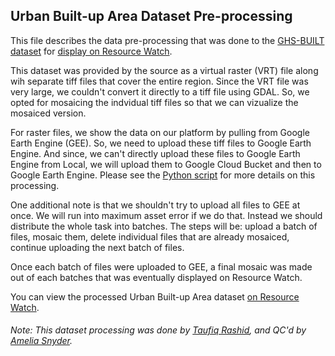 ## Urban Built-up Area Dataset Pre-processing
This file describes the data pre-processing that was done to the [GHS-BUILT dataset](https://ghsl.jrc.ec.europa.eu/download.php?ds=bu) for [display on Resource Watch](https://resourcewatch.org/data/explore/cit033a-Urban-Built-Up-Area_1).

This dataset was provided by the source as a virtual raster (VRT) file along wih separate tiff files that cover the entire region. Since the VRT file was very large, we couldn't convert it directly to a tiff file using GDAL. So, we opted for mosaicing the indvidual tiff files so that we can vizualize the mosaiced version. 

For raster files, we show the data on our platform by pulling from Google Earth Engine (GEE). So, we need to upload these tiff files to Google Earth Engine. And since, we can't directly upload these files to Google Earth Engine from Local, we will upload them to Google Cloud Bucket and then to Google Earth Engine. Please see the [Python script](https://github.com/Taufiq06/data-pre-processing/blob/master/cit_033a_urban_builtup_area/cit_033a_urban_built_up_area_processing.py) for more details on this processing.

One additional note is that we shouldn't try to upload all files to GEE at once. We will run into maximum asset error if we do that. Instead we should distribute the whole task into batches. The steps will be: upload a batch of files, mosaic them, delete individual files that are already mosaiced, continue uploading the next batch of files.

Once each batch of files were uploaded to GEE, a final mosaic was made out of each batches that was eventually displayed on Resource Watch. 

You can view the processed Urban Built-up Area dataset [on Resource Watch](https://resourcewatch.org/data/explore/cit033a-Urban-Built-Up-Area_1).

###### Note: This dataset processing was done by [Taufiq Rashid](https://www.wri.org/profile/taufiq-rashid), and QC'd by [Amelia Snyder](https://www.wri.org/profile/amelia-snyder).






